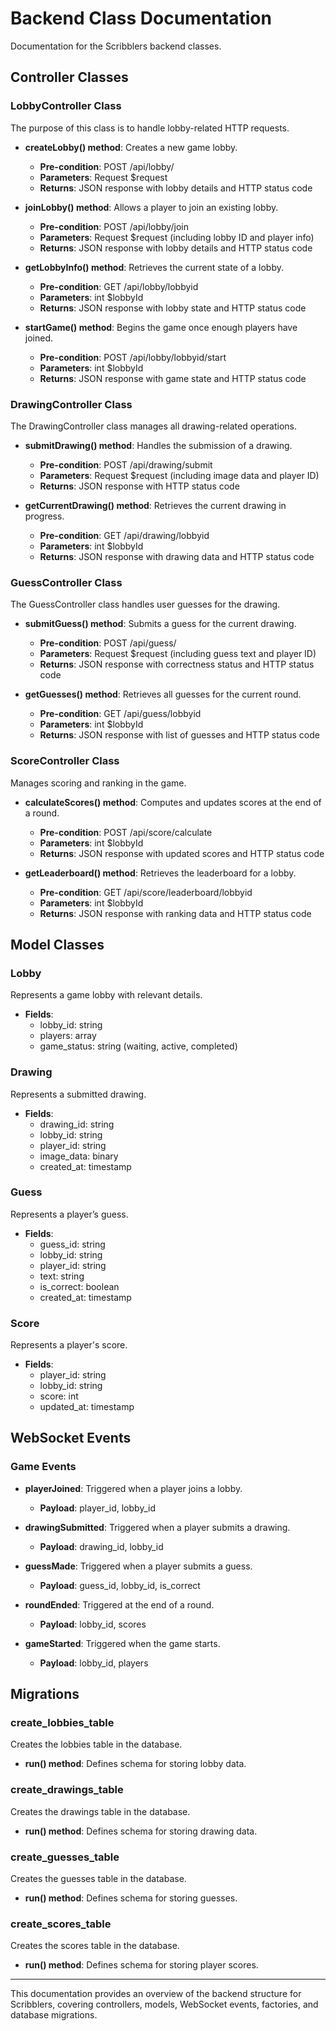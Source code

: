 # Backend Class Documentation

Documentation for the Scribblers backend classes.

## Controller Classes

### LobbyController Class
The purpose of this class is to handle lobby-related HTTP requests.

- **createLobby() method**: Creates a new game lobby.
  - **Pre-condition**: POST /api/lobby/
  - **Parameters**: Request $request
  - **Returns**: JSON response with lobby details and HTTP status code

- **joinLobby() method**: Allows a player to join an existing lobby.
  - **Pre-condition**: POST /api/lobby/join
  - **Parameters**: Request $request (including lobby ID and player info)
  - **Returns**: JSON response with lobby details and HTTP status code

- **getLobbyInfo() method**: Retrieves the current state of a lobby.
  - **Pre-condition**: GET /api/lobby/lobbyid
  - **Parameters**: int $lobbyId
  - **Returns**: JSON response with lobby state and HTTP status code

- **startGame() method**: Begins the game once enough players have joined.
  - **Pre-condition**: POST /api/lobby/lobbyid/start
  - **Parameters**: int $lobbyId
  - **Returns**: JSON response with game state and HTTP status code

### DrawingController Class
The DrawingController class manages all drawing-related operations.

- **submitDrawing() method**: Handles the submission of a drawing.
  - **Pre-condition**: POST /api/drawing/submit
  - **Parameters**: Request $request (including image data and player ID)
  - **Returns**: JSON response with HTTP status code

- **getCurrentDrawing() method**: Retrieves the current drawing in progress.
  - **Pre-condition**: GET /api/drawing/lobbyid
  - **Parameters**: int $lobbyId
  - **Returns**: JSON response with drawing data and HTTP status code

### GuessController Class
The GuessController class handles user guesses for the drawing.

- **submitGuess() method**: Submits a guess for the current drawing.
  - **Pre-condition**: POST /api/guess/
  - **Parameters**: Request $request (including guess text and player ID)
  - **Returns**: JSON response with correctness status and HTTP status code

- **getGuesses() method**: Retrieves all guesses for the current round.
  - **Pre-condition**: GET /api/guess/lobbyid
  - **Parameters**: int $lobbyId
  - **Returns**: JSON response with list of guesses and HTTP status code

### ScoreController Class
Manages scoring and ranking in the game.

- **calculateScores() method**: Computes and updates scores at the end of a round.
  - **Pre-condition**: POST /api/score/calculate
  - **Parameters**: int $lobbyId
  - **Returns**: JSON response with updated scores and HTTP status code

- **getLeaderboard() method**: Retrieves the leaderboard for a lobby.
  - **Pre-condition**: GET /api/score/leaderboard/lobbyid
  - **Parameters**: int $lobbyId
  - **Returns**: JSON response with ranking data and HTTP status code

## Model Classes

### Lobby
Represents a game lobby with relevant details.

- **Fields**:
  - lobby_id: string
  - players: array
  - game_status: string (waiting, active, completed)

### Drawing
Represents a submitted drawing.

- **Fields**:
  - drawing_id: string
  - lobby_id: string
  - player_id: string
  - image_data: binary
  - created_at: timestamp

### Guess
Represents a player’s guess.

- **Fields**:
  - guess_id: string
  - lobby_id: string
  - player_id: string
  - text: string
  - is_correct: boolean
  - created_at: timestamp

### Score
Represents a player's score.

- **Fields**:
  - player_id: string
  - lobby_id: string
  - score: int
  - updated_at: timestamp

## WebSocket Events

### Game Events

- **playerJoined**: Triggered when a player joins a lobby.
  - **Payload**: player_id, lobby_id

- **drawingSubmitted**: Triggered when a player submits a drawing.
  - **Payload**: drawing_id, lobby_id

- **guessMade**: Triggered when a player submits a guess.
  - **Payload**: guess_id, lobby_id, is_correct

- **roundEnded**: Triggered at the end of a round.
  - **Payload**: lobby_id, scores

- **gameStarted**: Triggered when the game starts.
  - **Payload**: lobby_id, players

## Migrations

### create_lobbies_table
Creates the lobbies table in the database.

- **run() method**: Defines schema for storing lobby data.

### create_drawings_table
Creates the drawings table in the database.

- **run() method**: Defines schema for storing drawing data.

### create_guesses_table
Creates the guesses table in the database.

- **run() method**: Defines schema for storing guesses.

### create_scores_table
Creates the scores table in the database.

- **run() method**: Defines schema for storing player scores.

---
This documentation provides an overview of the backend structure for Scribblers, covering controllers, models, WebSocket events, factories, and database migrations.

